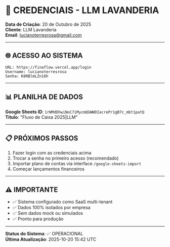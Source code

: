 # 🔑 CREDENCIAIS - LLM LAVANDERIA

**Data de Criação**: 20 de Outubro de 2025  
**Cliente**: LLM Lavanderia  
**Email**: lucianoterresrosa@gmail.com

---

## 🌐 ACESSO AO SISTEMA

```
URL: https://finaflow.vercel.app/login
Username: lucianoterresrosa
Senha: K8RBlmLZn16h
```

---

## 📊 PLANILHA DE DADOS

**Google Sheets ID**: `1rWMdDhwiNoC7iMycmQGWWDIacrePr1gB7c_mbt1patQ`  
**Título**: "Fluxo de Caixa 2025|LLM"

---

## 📋 PRÓXIMOS PASSOS

1. Fazer login com as credenciais acima
2. Trocar a senha no primeiro acesso (recomendado)
3. Importar plano de contas via interface `/google-sheets-import`
4. Começar lançamentos financeiros

---

## ⚠️ IMPORTANTE

- ✅ Sistema configurado como SaaS multi-tenant
- ✅ Dados 100% isolados por empresa
- ✅ Sem dados mock ou simulados
- ✅ Pronto para produção

---

**Status do Sistema**: ✅ OPERACIONAL  
**Última Atualização**: 2025-10-20 15:42 UTC

